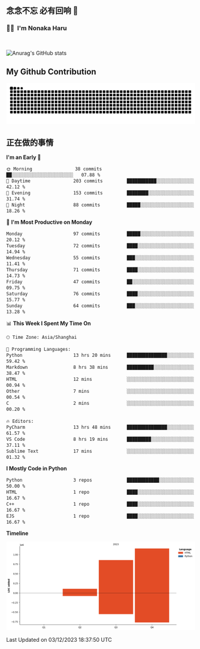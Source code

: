 ## 念念不忘 必有回响  👋
### 👨‍🔧&nbsp;&nbsp;I'm Nonaka Haru

<br>

![Anurag's GitHub stats](https://github-readme-stats.vercel.app/api?username=abinzzz&count_private=true&show_icons=true&theme=tokyonight)


## My Github Contribution
![](https://github.com/abinzzz/abinzzz/blob/output/github-contribution-grid-snake.svg)

## 正在做的事情

<!--START_SECTION:waka-->
**I'm an Early 🐤** 

```text
🌞 Morning                38 commits          ██░░░░░░░░░░░░░░░░░░░░░░░   07.88 % 
🌆 Daytime                203 commits         ███████████░░░░░░░░░░░░░░   42.12 % 
🌃 Evening                153 commits         ████████░░░░░░░░░░░░░░░░░   31.74 % 
🌙 Night                  88 commits          █████░░░░░░░░░░░░░░░░░░░░   18.26 % 
```
📅 **I'm Most Productive on Monday** 

```text
Monday                   97 commits          █████░░░░░░░░░░░░░░░░░░░░   20.12 % 
Tuesday                  72 commits          ████░░░░░░░░░░░░░░░░░░░░░   14.94 % 
Wednesday                55 commits          ███░░░░░░░░░░░░░░░░░░░░░░   11.41 % 
Thursday                 71 commits          ████░░░░░░░░░░░░░░░░░░░░░   14.73 % 
Friday                   47 commits          ██░░░░░░░░░░░░░░░░░░░░░░░   09.75 % 
Saturday                 76 commits          ████░░░░░░░░░░░░░░░░░░░░░   15.77 % 
Sunday                   64 commits          ███░░░░░░░░░░░░░░░░░░░░░░   13.28 % 
```


📊 **This Week I Spent My Time On** 

```text
🕑︎ Time Zone: Asia/Shanghai

💬 Programming Languages: 
Python                   13 hrs 20 mins      ███████████████░░░░░░░░░░   59.42 % 
Markdown                 8 hrs 38 mins       ██████████░░░░░░░░░░░░░░░   38.47 % 
HTML                     12 mins             ░░░░░░░░░░░░░░░░░░░░░░░░░   00.94 % 
Other                    7 mins              ░░░░░░░░░░░░░░░░░░░░░░░░░   00.54 % 
C                        2 mins              ░░░░░░░░░░░░░░░░░░░░░░░░░   00.20 % 

🔥 Editors: 
PyCharm                  13 hrs 48 mins      ███████████████░░░░░░░░░░   61.57 % 
VS Code                  8 hrs 19 mins       █████████░░░░░░░░░░░░░░░░   37.11 % 
Sublime Text             17 mins             ░░░░░░░░░░░░░░░░░░░░░░░░░   01.32 % 
```

**I Mostly Code in Python** 

```text
Python                   3 repos             ████████████░░░░░░░░░░░░░   50.00 % 
HTML                     1 repo              ████░░░░░░░░░░░░░░░░░░░░░   16.67 % 
C++                      1 repo              ████░░░░░░░░░░░░░░░░░░░░░   16.67 % 
EJS                      1 repo              ████░░░░░░░░░░░░░░░░░░░░░   16.67 % 
```



**Timeline**

![Lines of Code chart](https://raw.githubusercontent.com/abinzzz/abinzzz/main/assets/bar_graph.png)


 Last Updated on 03/12/2023 18:37:50 UTC
<!--END_SECTION:waka-->


